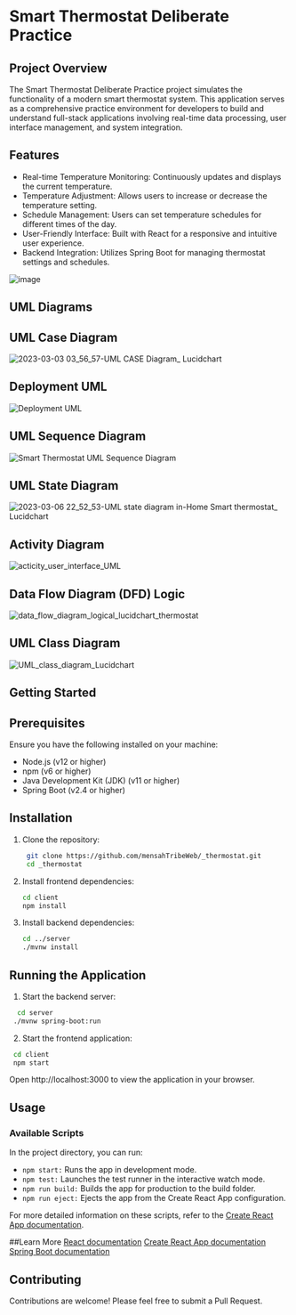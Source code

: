 # Smart Thermostat Deliberate Practice

## Project Overview
The Smart Thermostat Deliberate Practice project simulates the functionality of a modern smart thermostat system. This application serves as a comprehensive practice environment for developers to build and understand full-stack applications involving real-time data processing, user interface management, and system integration.

## Features
- Real-time Temperature Monitoring: Continuously updates and displays the current temperature.
- Temperature Adjustment: Allows users to increase or decrease the temperature setting.
- Schedule Management: Users can set temperature schedules for different times of the day.
- User-Friendly Interface: Built with React for a responsive and intuitive user experience.
- Backend Integration: Utilizes Spring Boot for managing thermostat settings and schedules.

![image](https://github.com/mensahTribeWeb/_thermostat/assets/103342287/2b0b4fff-f5cf-4586-8a16-d23bf4e8f728)

## UML Diagrams

## UML Case Diagram
![2023-03-03 03_56_57-UML CASE Diagram_ Lucidchart](https://github.com/mensahTribeWeb/_thermostat/assets/103342287/55ab6cb5-f4e6-4581-bbcf-6bc261b4353a)

## Deployment UML
![Deployment UML](https://github.com/mensahTribeWeb/_thermostat/assets/103342287/0600f522-4429-4449-947e-bfb70723c005)


## UML Sequence Diagram
![Smart Thermostat UML Sequence Diagram](https://github.com/mensahTribeWeb/_thermostat/assets/103342287/2aff306f-56cf-40fe-9915-90601bdc397f)

## UML State Diagram
![2023-03-06 22_52_53-UML state diagram in-Home Smart thermostat_ Lucidchart](https://github.com/mensahTribeWeb/_thermostat/assets/103342287/32c94609-5d65-41ac-b0d9-f1f41f9a2441)

## Activity Diagram
![acticity_user_interface_UML](https://github.com/mensahTribeWeb/_thermostat/assets/103342287/0f16b044-a573-45df-b4a8-08b36e084817)

## Data Flow Diagram (DFD) Logic
![data_flow_diagram_logical_lucidchart_thermostat](https://github.com/mensahTribeWeb/_thermostat/assets/103342287/0c3c30b8-cce1-4a53-86ba-1a188c287bb1)

## UML Class Diagram

![UML_class_diagram_Lucidchart](https://github.com/mensahTribeWeb/_thermostat/assets/103342287/04c03bfd-5064-481e-960f-c9a995588c05)


## Getting Started

## Prerequisites

Ensure you have the following installed on your machine:

- Node.js (v12 or higher)
- npm (v6 or higher)
- Java Development Kit (JDK) (v11 or higher)
- Spring Boot (v2.4 or higher)
  
## Installation

1) Clone the repository:

   ```bash
    git clone https://github.com/mensahTribeWeb/_thermostat.git
    cd _thermostat
   ```

2) Install frontend dependencies:

    ```bash
    cd client
    npm install
   ```

3) Install backend dependencies:

    ```bash
    cd ../server
    ./mvnw install

   ```
## Running the Application

1) Start the backend server:

 ```bash
   cd server
  ./mvnw spring-boot:run
   ```

2) Start the frontend application:
 ```bash
  cd client
  npm start
   ```
Open http://localhost:3000 to view the application in your browser.   

## Usage
### Available Scripts
In the project directory, you can run:

- `npm start:` Runs the app in development mode.
- `npm test:` Launches the test runner in the interactive watch mode.
- `npm run build:` Builds the app for production to the build folder.
- `npm run eject:` Ejects the app from the Create React App configuration.
  
For more detailed information on these scripts, refer to the [Create React App documentation](https://facebook.github.io/create-react-app/docs/getting-started).

##Learn More
[React documentation](https://reactjs.org/)
[Create React App documentation](https://create-react-app.dev/docs/getting-started/)
[Spring Boot documentation](https://spring.io/projects/spring-boot)

## Contributing
Contributions are welcome! Please feel free to submit a Pull Request.

